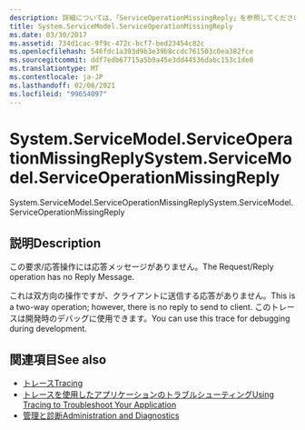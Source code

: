 ```yaml
---
description: 詳細については、「ServiceOperationMissingReply」を参照してください。
title: System.ServiceModel.ServiceOperationMissingReply
ms.date: 03/30/2017
ms.assetid: 734d1cac-9f9c-472c-bcf7-bed23454c82c
ms.openlocfilehash: 546fdc1a393d9b3e39b8ccdc761503c0ea382fce
ms.sourcegitcommit: ddf7edb67715a5b9a45e3dd44536dabc153c1de0
ms.translationtype: MT
ms.contentlocale: ja-JP
ms.lasthandoff: 02/06/2021
ms.locfileid: "99654097"
---
```

# <a name="systemservicemodelserviceoperationmissingreply"></a><span data-ttu-id="28977-103">System.ServiceModel.ServiceOperationMissingReply</span><span class="sxs-lookup"><span data-stu-id="28977-103">System.ServiceModel.ServiceOperationMissingReply</span></span>

<span data-ttu-id="28977-104">System.ServiceModel.ServiceOperationMissingReply</span><span class="sxs-lookup"><span data-stu-id="28977-104">System.ServiceModel.ServiceOperationMissingReply</span></span>  
  
## <a name="description"></a><span data-ttu-id="28977-105">説明</span><span class="sxs-lookup"><span data-stu-id="28977-105">Description</span></span>  

 <span data-ttu-id="28977-106">この要求/応答操作には応答メッセージがありません。</span><span class="sxs-lookup"><span data-stu-id="28977-106">The Request/Reply operation has no Reply Message.</span></span>  
  
 <span data-ttu-id="28977-107">これは双方向の操作ですが、クライアントに送信する応答がありません。</span><span class="sxs-lookup"><span data-stu-id="28977-107">This is a two-way operation; however, there is no reply to send to client.</span></span> <span data-ttu-id="28977-108">このトレースは開発時のデバッグに使用できます。</span><span class="sxs-lookup"><span data-stu-id="28977-108">You can use this trace for debugging during development.</span></span>  
  
## <a name="see-also"></a><span data-ttu-id="28977-109">関連項目</span><span class="sxs-lookup"><span data-stu-id="28977-109">See also</span></span>

- [<span data-ttu-id="28977-110">トレース</span><span class="sxs-lookup"><span data-stu-id="28977-110">Tracing</span></span>](index.md)
- [<span data-ttu-id="28977-111">トレースを使用したアプリケーションのトラブルシューティング</span><span class="sxs-lookup"><span data-stu-id="28977-111">Using Tracing to Troubleshoot Your Application</span></span>](using-tracing-to-troubleshoot-your-application.md)
- [<span data-ttu-id="28977-112">管理と診断</span><span class="sxs-lookup"><span data-stu-id="28977-112">Administration and Diagnostics</span></span>](../index.md)
